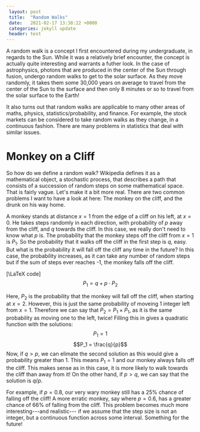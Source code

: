 ```yaml
---
 layout: post
 title:  "Random Walks"
 date:   2021-02-17 13:38:22 +0000
 categories: jekyll update
 header: test
---
```


A random walk is a concept I first encountered during my undergraduate, in regards to the Sun. While it was a relatively brief encounter, the concept is actually quite interesting and warrants a futher look. In the case of astrophysics, photons that are produced in the center of the Sun through fusion, undergo random walks to get to the solar surface. As they move randomly, it takes them some 30,000 years on average to travel from the center of the Sun to the surface and then only 8 minutes or so to travel from the solar surface to the Earth!

It also turns out that random walks are applicable to many other areas of maths, physics, statistics/probability, and finance. For example, the stock markets can be considered to take random walks as they change, in a continuous fashion. There are many problems in statistics that deal with similar issues.

# **Monkey on a Cliff**
So how do we define a random walk? Wikipedia defines it as a mathematical object, a stochastic process, that describes a path that consists of a succession of random steps on some mathematical space. That is fairly vague. Let's make it a bit more real. There are two common problems I want to have a look at here: The monkey on the cliff, and the drunk on his way home.

<!--<span class="image fit"><img src="../images/monkey.png" alt=""/></span> -->
A monkey stands at distance $x = 1$ from the edge of a cliff on his left, at $x = 0$. He takes steps randomly in each direction, with probability of $p$ away from the cliff, and $q$ towards the cliff. In this case, we really don't need to know what $p$ is. The probability that the monkey steps off the cliff from $x = 1$ is $P_1$. So the probability that it walks off the cliff in the first step is $q$, easy. But what is the probability it will fall off the cliff any time in the future? In this case, the probability increases, as it can take any number of random steps but if the sum of steps ever reaches -1, the monkey falls off the cliff.

\[\LaTeX code\]
$$P_1 = q + p \cdot P_2$$

Here, $P_2$ is the probability that the monkey will fall off the cliff, when starting at $x = 2$. However, this is just the same probability of moveing 1 integer left from $x = 1$. Therefore we can say that $P_2 = P_1 \times P_1$, as it is the same probability as moving one to the left, twice! Filling this in gives a quadratic function with the solutions: $$P_1 = 1$$ $$P_1 = \frac{q}{p}$$ Now, if $q>p$, we can elimate the second solution as this would give a probability greater than 1. This means $P_1 = 1$ and our monkey always falls off the cliff. This makes sense as in this case, it is more likely to walk towards the cliff than away from it! On the other hand, if $p>q$, we can say that the solution is $q/p$.

For example, if $p=0.8$, our very wary monkey still has a $25\%$ chance of falling off the cliff! A more erratic monkey, say where $p=0.6$, has a greater chance of $66\%$ of falling from the cliff. This problem becomes much more interesting---and realistic--- if we assume that the step size is not an integer, but a continuous function across some interval. Something for the future!
